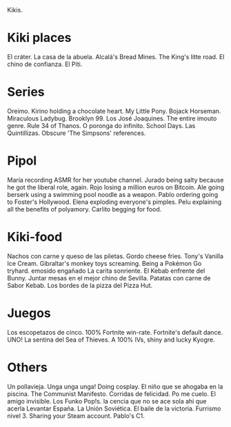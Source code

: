 Kikis.

# Kiki places

El cráter.
La casa de la abuela.
Alcalá's Bread Mines.
The King's litte road.
El chino de confianza.
El Piti.

# Series

Oreimo.
Kirino holding a chocolate heart.
My Little Pony.
Bojack Horseman.
Miraculous Ladybug.
Brooklyn 99.
Los José Joaquines.
The entire imouto genre.
Rule 34 of Thanos.
O poronga do infinito.
School Days.
Las Quintillizas.
Obscure 'The Simpsons' references.

# Pipol

María recording ASMR for her youtube channel.
Jurado being salty because he got the liberal role, again.
Rojo losing a million euros on Bitcoin.
Ale going berserk using a swimming pool noodle as a weapon.
Pablo ordering going to Foster's Hollywood.
Elena exploding everyone's pimples.
Pelu explaining all the benefits of polyamory.
Carlito begging for food.

# Kiki-food

Nachos con carne y queso de las piletas.
Gordo cheese fries.
Tony's Vanilla Ice Cream.
Gibraltar's monkey toys screaming.
Being a Pokémon Go tryhard.
emosido engañado
La carita sonriente.
El Kebab enfrente del Bunny.
Juntar mesas en el mejor chino de Sevilla.
Patatas con carne de Sabor Kebab.
Los bordes de la pizza del Pizza Hut.

# Juegos

Los escopetazos de cinco.
100% Fortnite win-rate.
Fortnite's default dance.
UNO!
La sentina del Sea of Thieves.
A 100% IVs, shiny and lucky Kyogre.

# Others

Un pollavieja.
Unga unga unga!
Doing cosplay.
El niño que se ahogaba en la piscina.
The Communist Manifesto.
Corridas de felicidad.
Po me cuelo.
El amigo invisible.
Los Funko Pop!s.
la cencia que no se ace sola ahi que acerla
Levantar España.
La Unión Soviética.
El baile de la victoria.
Furrismo nivel 3.
Sharing your Steam account.
Pablo's C1.
